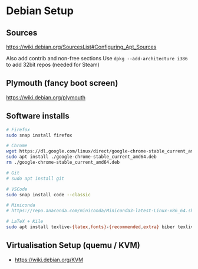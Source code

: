 # Debian Setup

## Sources

https://wiki.debian.org/SourcesList#Configuring_Apt_Sources

Also add contrib and non-free sections
Use `dpkg --add-architecture i386` to add 32bit repos (needed for Steam)

## Plymouth (fancy boot screen)

https://wiki.debian.org/plymouth

## Software installs

```bash
# Firefox
sudo snap install firefox

# Chrome
wget https://dl.google.com/linux/direct/google-chrome-stable_current_amd64.deb
sudo apt install ./google-chrome-stable_current_amd64.deb
rm ./google-chrome-stable_current_amd64.deb

# Git
# sudo apt install git

# VSCode
sudo snap install code --classic

# Miniconda
# https://repo.anaconda.com/miniconda/Miniconda3-latest-Linux-x86_64.sh

# LaTeX + Kile
sudo apt install texlive-{latex,fonts}-{recommended,extra} biber texlive-science kile
```

## Virtualisation Setup (quemu / KVM)

- <https://wiki.debian.org/KVM>
